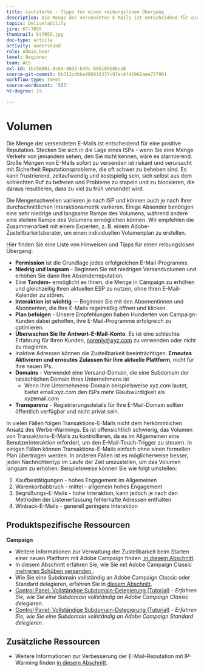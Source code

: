 ```yaml
---
title: Lautstärke - Tipps für einen reibungslosen Übergang
description: Die Menge der versendeten E-Mails ist entscheidend für eine positive Reputation. Erfahren Sie, was Sie für einen reibungslosen Übergang tun können.
topics: Deliverability
jira: KT-7055
thumbnail: kt7055.jpg
doc-type: article
activity: understand
role: Admin,User
level: Beginner
team: ACS
exl-id: 1bc56061-0c64-4033-b49c-66618916bca6
source-git-commit: 6b312cdbba496818337c97ec4f42962aea757901
workflow-type: tm+mt
source-wordcount: '553'
ht-degree: 1%

---
```


# Volumen

Die Menge der versendeten E-Mails ist entscheidend für eine positive Reputation. Stecken Sie sich in die Lage eines ISPs - wenn Sie eine Menge Verkehr von jemandem sehen, den Sie nicht kennen, wäre es alarmierend. Große Mengen von E-Mails sofort zu versenden ist riskant und verursacht mit Sicherheit Reputationsprobleme, die oft schwer zu beheben sind. Es kann frustrierend, zeitaufwendig und kostspielig sein, sich selbst aus dem schlechten Ruf zu befreien und Probleme zu stapeln und zu blockieren, die daraus resultieren, dass zu viel zu früh versendet wird.

Die Mengenschwellen variieren je nach ISP und können auch je nach Ihrer durchschnittlichen Interaktionsmetrik variieren. Einige Absender benötigen eine sehr niedrige und langsame Rampe des Volumens, während andere eine steilere Rampe des Volumens ermöglichen können. Wir empfehlen die Zusammenarbeit mit einem Experten, z. B. einem Adobe-Zustellbarkeitsberater, um einen individuellen Volumenplan zu erstellen.

Hier finden Sie eine Liste von Hinweisen und Tipps für einen reibungslosen Übergang:

* **Permission** ist die Grundlage jedes erfolgreichen E-Mail-Programms.
* **Niedrig und langsam** - Beginnen Sie mit niedrigen Versandvolumen und erhöhen Sie dann Ihre Absenderreputation.
* Eine **Tandem-** ermöglicht es Ihnen, die Menge in Campaign zu erhöhen und gleichzeitig Ihren aktuellen ESP zu nutzen, ohne Ihren E-Mail-Kalender zu stören.
* **Interaktion ist wichtig** — Beginnen Sie mit den Abonnentinnen und Abonnenten, die Ihre E-Mails regelmäßig öffnen und klicken.
* **Plan befolgen** - Unsere Empfehlungen haben Hunderten von Campaign-Kunden dabei geholfen, ihre E-Mail-Programme erfolgreich zu optimieren.
* **Überwachen Sie Ihr Antwort-E-Mail-Konto**. Es ist eine schlechte Erfahrung für Ihren Kunden, noreply@xyz.com zu verwenden oder nicht zu reagieren.
* Inaktive Adressen können die Zustellbarkeit beeinträchtigen. **Erneutes Aktivieren und erneutes Zulassen für Ihre aktuelle Plattform**, nicht für Ihre neuen IPs.
* **Domains** - Verwendet eine Versand-Domain, die eine Subdomain der tatsächlichen Domain Ihres Unternehmens ist
   * Wenn Ihre Unternehmens-Domain beispielsweise xyz.com lautet, bietet email.xyz.com den ISPs mehr Glaubwürdigkeit als xyzemail.com
* **Transparenz** - Registrierungsdetails für Ihre E-Mail-Domain sollten öffentlich verfügbar und nicht privat sein.

In vielen Fällen folgen Transaktions-E-Mails nicht dem herkömmlichen Ansatz des Werbe-Warmings. Es ist offensichtlich schwierig, das Volumen von Transaktions-E-Mails zu kontrollieren, da es im Allgemeinen eine Benutzerinteraktion erfordert, um den E-Mail-Touch-Trigger zu steuern. In einigen Fällen können Transaktions-E-Mails einfach ohne einen formellen Plan übertragen werden. In anderen Fällen ist es möglicherweise besser, jeden Nachrichtentyp im Laufe der Zeit umzustellen, um das Volumen langsam zu erhöhen. Beispielsweise können Sie wie folgt umstellen:

1. Kaufbestätigungen - hohes Engagement im Allgemeinen
2. Warenkorbabbruch - mittel - allgemein hohes Engagement
3. Begrüßungs-E-Mails - hohe Interaktion, kann jedoch je nach den Methoden der Listenerfassung fehlerhafte Adressen enthalten
4. Winback-E-Mails - generell geringere Interaktion

## Produktspezifische Ressourcen

**Campaign**

* Weitere Informationen zur Verwaltung der Zustellbarkeit beim Starten einer neuen Plattform mit Adobe Campaign finden [&#x200B; in diesem Abschnitt](/help/additional-resources/ac-starting-new-platform.md).
* In diesem Abschnitt erfahren Sie, wie Sie mit Adobe Campaign Classic [&#x200B; mehreren Schüben versenden &#x200B;](https://experienceleague.adobe.com/docs/campaign-classic/using/sending-messages/key-steps-when-creating-a-delivery/steps-sending-the-delivery.html?lang=de#sending-using-multiple-waves).
* Wie Sie eine Subdomain vollständig an Adobe Campaign Classic oder Standard delegieren, erfahren Sie in [diesem Abschnitt](/help/additional-resources/ac-domain-name-setup.md).
* [Control Panel: Vollständige Subdomain-Delegierung (Tutorial)](https://experienceleague.adobe.com/docs/campaign-classic-learn/control-panel/subdomains-and-certificates/subdomain-delegation.html?lang=de) - *Erfahren Sie, wie Sie eine Subdomain vollständig an Adobe Campaign Classic delegieren.*
* [Control Panel: Vollständige Subdomain-Delegierung (Tutorial)](https://experienceleague.adobe.com/docs/campaign-standard-learn/control-panel/subdomains-and-certificates/subdomain-delegation.html?lang=de) - *Erfahren Sie, wie Sie eine Subdomain vollständig an Adobe Campaign Standard delegieren.*

## Zusätzliche Ressourcen

* Weitere Informationen zur Verbesserung der E-Mail-Reputation mit IP-Warming finden [&#x200B; in diesem Abschnitt](/help/additional-resources/increase-reputation-with-ip-warming.md).
